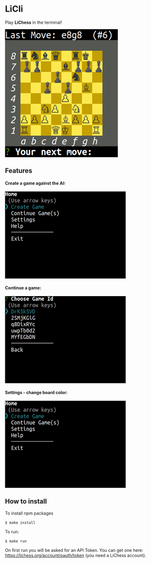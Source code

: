 # LiCli

Play **LiChess** in the terminal!

![LiCli](https://raw.githubusercontent.com/rubenoid/LiCli/main/gifs/game.png)

## Features

#### Create a game against the AI:

![Create Game](https://raw.githubusercontent.com/rubenoid/LiCli/main/gifs/createGame.gif)

#### Continue a game:

![Continue Game](https://raw.githubusercontent.com/rubenoid/LiCli/main/gifs/continueGame.gif)

#### Settings - change board color:

![Settings](https://raw.githubusercontent.com/rubenoid/LiCli/main/gifs/settingsColor.gif)

## How to install

To install npm packages
```
$ make install
```

To run:

```
$ make run
```

On first run you will be asked for an API Token. You can get one here: https://lichess.org/account/oauth/token (you need a LiChess account).
